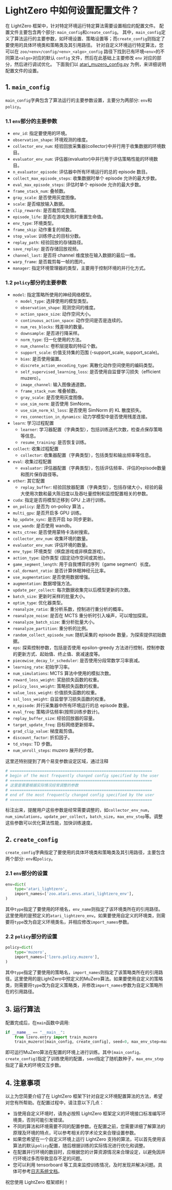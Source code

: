 # LightZero 中如何设置配置文件？

在 LightZero 框架中，针对特定环境运行特定算法需要设置相应的配置文件。
配置文件主要包含两个部分: `main_config`和`create_config`。
其中，`main_config`定义了算法运行的主要参数，如环境设置、策略设置等；而`create_config`则指定了要使用的具体环境类和策略类及其引用路径。
针对自定义环境运行特定算法，您可以在 `zoo/<env>/config/<env>_<algo>_config` 路径下找到已有环境`<env>`的不同算法`<algo>`对应的默认 `config` 文件，然后在此基础上主要修改 `env` 对应的部分，然后进行调试优化。
下面我们以 [atari_muzero_config.py](https://github.com/opendilab/LightZero/blob/main/zoo/atari/config/atari_muzero_config.py) 为例，来详细说明配置文件的设置。

## 1. `main_config`

`main_config`字典包含了算法运行的主要参数设置，主要分为两部分: `env`和`policy`。

### 1.1 `env`部分的主要参数

- `env_id`: 指定要使用的环境。
- `observation_shape`: 环境观测的维度。
- `collector_env_num`: 经验回放采集器(collector)中并行用于收集数据的环境数目。
- `evaluator_env_num`: 评估器(evaluator)中并行用于评估策略性能的环境数目。 
- `n_evaluator_episode`: 评估器中所有环境运行的总的 episode 数目。
- `collect_max_episode_steps`: 收集数据时单个 episode 允许的最大步数。
- `eval_max_episode_steps`: 评估时单个 episode 允许的最大步数。
- `frame_stack_num`: 叠帧数。
- `gray_scale`: 是否使用灰度图像。
- `scale`: 是否缩放输入数据。
- `clip_rewards`:  是否裁剪奖励值。
- `episode_life`: 是否在游戏失败时重置生命值。
- `env_type`: 环境类型。
- `frame_skip`: 动作重复的帧数。
- `stop_value`: 训练停止的目标分数。
- `replay_path`: 经验回放的存储路径。
- `save_replay`: 是否存储回放视频。
- `channel_last`: 是否将 channel 维度放在输入数据的最后一维。
- `warp_frame`: 是否裁剪每一帧的图片。
- `manager`: 指定环境管理器的类型，主要用于控制环境的并行化方式。

### 1.2 `policy`部分的主要参数
- `model`: 指定策略所使用的神经网络模型。
    - `model_type`: 选择使用的模型类型。
    - `observation_shape`: 观测空间的维度。
    - `action_space_size`: 动作空间大小。
    - `continuous_action_space`: 动作空间是否是连续的。
    - `num_res_blocks`: 残差块的数量。
    - `downsample`: 是否进行降采样。
    - `norm_type`: 归一化使用的方法。
    - `num_channels`: 卷积层提取的特征个数。
    - `support_scale`: 价值支持集的范围 (-support_scale, support_scale)。
    - `bias`: 是否使用偏置。
    - `discrete_action_encoding_type`: 离散化动作空间使用的编码类型。
    - `self_supervised_learning_loss`: 是否使用自监督学习损失（efficient muzero）。
    - `image_channel`: 输入图像通道数。
    - `frame_stack_num`: 堆叠帧数。
    - `gray_scale`: 是否使用灰度图像。
    - `use_sim_norm`: 是否使用 SimNorm。
    - `use_sim_norm_kl_loss`: 是否使用 SimNorm 的 KL 散度损失。
    - `res_connection_in_dynamics`: 动力学模型中是否使用残差连接。
- `learn`: 学习过程配置
    - `learner`: 学习器配置（字典类型），包括训练迭代次数，检查点保存策略等信息。
    - `resume_training`: 是否恢复训练。
- `collect`: 收集过程配置
    - `collector`: 收集器配置（字典类型），包括类型和输出频率等信息。
- `eval`: 收集过程配置
    - `evaluator`: 评估器配置（字典类型），包括评估频率、评估的episode数量和图片保存路径等。
- `other`: 其它配置
    - `replay_buffer`: 经验回放器配置（字典类型），包括存储大小，经验的最大使用次数和最大陈旧度以及吞吐量控制和监控配置相关的参数。
- `cuda`: 指定是否将模型迁移到 GPU 上进行训练。
- `on_policy`: 是否为 on-policy 算法 。
- `multi_gpu`: 是否开启多 GPU 训练。
- `bp_update_sync`: 是否开启 bp 同步更新。
- `use_wandb`: 是否使用 wandb。
- `mcts_ctree`: 是否使用蒙特卡洛树搜索。
- `collector_env_num`: 收集环境的数量。
- `evaluator_env_num`: 评估环境的数量。
- `env_type`: 环境类型（棋盘游戏或非棋盘游戏）。
- `action_type`: 动作类型 (固定动作空间或其他)。
- `game_segment_length`: 用于自我博弈的序列（game segment）长度。
- `cal_dormant_ratio`: 是否计算休眠神经元比率。
- `use_augmentation`: 是否使用数据增强。
- `augmentation`:  数据增强方法。
- `update_per_collect`: 每次数据收集完以后模型更新的次数。
- `batch_size`: 更新时采样的批量大小。
- `optim_type`: 优化器类型。
- `reanalyze_ratio`: 重分析系数，控制进行重分析的概率。
- `reanalyze_noise`: 是否在 MCTS 重分析时引入噪声，可以增加探索。
- `reanalyze_batch_size`: 重分析批量大小。
- `reanalyze_partition`: 重分析的比例。
- `random_collect_episode_num`: 随机采集的 episode 数量，为探索提供初始数据。 
- `eps`: 探索控制参数，包括是否使用 epsilon-greedy 方法进行控制，控制参数的更新方式、起始值、终止值、衰减速度等。
- `piecewise_decay_lr_scheduler`: 是否使用分段常数学习率衰减。
- `learning_rate`: 初始学习率。
- `num_simulations`: MCTS 算法中使用的模拟次数。
- `reward_loss_weight`: 奖励损失函数的权重。
- `policy_loss_weight`: 策略损失函数的权重。
- `value_loss_weight`: 价值损失函数的权重。
- `ssl_loss_weight`: 自监督学习损失函数的权重。
- `n_episode`: 并行采集器中所有环境运行的总 episode 数量。
- `eval_freq`: 策略评估频率(按照训练步数计)。
- `replay_buffer_size`: 经验回放器的容量。
- `target_update_freq`: 目标网络更新频率。
- `grad_clip_value`: 梯度裁剪值。
- `discount_factor`: 折扣因子。
- `td_steps`: TD 步数。
- `num_unroll_steps`: muzero 展开的步数。



这里还特别提到了两个易变参数设定区域，通过注释

```python 
# ==============================================================
# begin of the most frequently changed config specified by the user
# ==============================================================
# 这里是需要根据实际情况经常调整的参数
# ==============================================================
# end of the most frequently changed config specified by the user
# ==============================================================

```

标注出来，提醒用户这些参数是经常需要调整的，如`collector_env_num`，`num_simulations`，`update_per_collect`，`batch_size`，`max_env_step`等。调整这些参数可以优化算法性能，加快训练速度。

## 2. `create_config`

`create_config`字典指定了要使用的具体环境类和策略类及其引用路径，主要包含两个部分: `env`和`policy`。

### 2.1 `env`部分的设置

```python
env=dict(
    type='atari_lightzero',
    import_names=['zoo.atari.envs.atari_lightzero_env'],
)
```

其中`type`指定了要使用的环境名，`env_name`则指定了该环境类所在的引用路径。这里使用的是预定义的`atari_lightzero_env`。如果要使用自定义的环境类，则需要将`type`改为自定义环境类名，并相应修改`import_names`参数。

### 2.2 `policy`部分的设置

```python
policy=dict(
    type='muzero',
    import_names=['lzero.policy.muzero'],
)
```

其中`type`指定了要使用的策略名，`import_names`则指定了该策略类所在的引用路径。这里使用的是LightZero中预定义的MuZero算法。如果要使用自定义的策略类，则需要将`type`改为自定义策略类，并修改`import_names`参数为自定义策略所在的引用路径。

## 3. 运行算法

配置完成后，在`main`函数中调用: 

```python  
if __name__ == "__main__": 
    from lzero.entry import train_muzero
    train_muzero([main_config, create_config], seed=0, max_env_step=max_env_step)
```

即可运行MuZero算法在配置的环境上进行训练。其中`[main_config， create_config]`指定了训练使用的配置，`seed`指定了随机数种子，`max_env_step`指定了最大的环境交互步数。

## 4. 注意事项

以上为您简要介绍了在 LightZero 框架下针对自定义环境配置算法的方法，希望对您有所帮助。在配置过程中，请注意以下几点：

- 当使用自定义环境时，请务必按照 LightZero 框架定义的环境接口标准编写环境类，否则可能引发错误。
- 不同的算法和环境需要不同的配置参数。在配置之前，您需要详细了解算法的原理及环境的特点，可以参考相关的学术论文来合理设置参数。
- 如果您希望在一个自定义环境上运行 LightZero 支持的算法，可以首先使用该算法的默认`policy`配置，随后根据训练的实际情况进行优化和调整。
- 在配置并行环境的数目时，应根据您的计算资源情况来合理设定，以避免因并行环境过多而导致显存不足的问题。
- 您可以利用 tensorboard 等工具来监控训练情况，及时发现并解决问题。具体可参考[日志系统文档](https://github.com/opendilab/LightZero/tree/main/docs/source/tutorials/logs/logs_zh.md)。

祝您使用 LightZero 框架顺利！

  